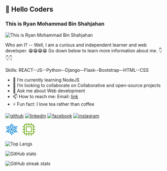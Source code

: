 ## 👋 Hello Coders
### This is Ryan Mohammad Bin Shahjahan
![This is Ryan Mohammad Bin Shahjahan](https://www.kolaxoccs.com/wp-content/themes/kolaxo/assets/imgs/service_page/Top_features/1.webp)

Who am I?
-- Well, I am a curious and independent learner and web developer. 😁😁😁😁
Go down below to learn more information about me. 👇👇👇

Skills:  REACT--JS--Python--Django--Flask--Bootstrap--HTML--CSS

- 🌱 I’m currently learning NodeJS 
- 👯 I’m looking to collaborate on Collaborative and open-source projects 
- 💬 Ask me about Web development 
- 📫 How to reach me: Email: [link](https://mail.google.com/mail/data/u/0/) 
- ⚡ Fun fact: I love tea rather than coffee 


[<img src='https://cdn.jsdelivr.net/npm/simple-icons@3.0.1/icons/github.svg' alt='github' height='40'>](https://github.com/RyanMohammad18)  [<img src='https://cdn.jsdelivr.net/npm/simple-icons@3.0.1/icons/linkedin.svg' alt='linkedin' height='40'>](https://www.linkedin.com/in/https://www.linkedin.com/in/raiyan-kabir-35b59518b//)  [<img src='https://cdn.jsdelivr.net/npm/simple-icons@3.0.1/icons/facebook.svg' alt='facebook' height='40'>](https://www.facebook.com/https://www.facebook.com/profile.php?id=100012217050135)  [<img src='https://cdn.jsdelivr.net/npm/simple-icons@3.0.1/icons/instagram.svg' alt='instagram' height='40'>](https://www.instagram.com/__silver__bun__21/)  

<a href='https://archiveprogram.github.com/'><img src='https://raw.githubusercontent.com/acervenky/animated-github-badges/master/assets/acbadge.gif' width='40' height='40'></a> <a href='https://docs.github.com/en/developers'><img src='https://raw.githubusercontent.com/acervenky/animated-github-badges/master/assets/devbadge.gif' width='40' height='40'></a> 


![Top Langs](https://github-readme-stats.vercel.app/api/top-langs/?username=RyanMohammad18&hide_progress=true)

![GitHub stats](https://github-readme-stats.vercel.app/api?username=RyanMohammad18&show_icons=true&count_private=true)  

![GitHub streak stats](https://streak-stats.demolab.com/?user=RyanMohammad18)  

